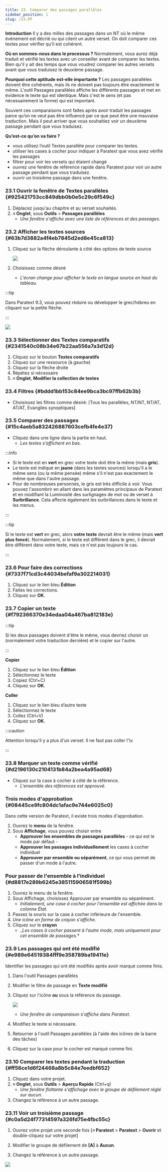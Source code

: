 ```yaml
---
title: 23. Comparer des passages parallèles
sidebar_position: 1
slug: /23.PP
---
```




**Introduction** Il y a des milles des passages dans un NT où le même événement est décrié ou qui citent un autre verset. On doit comparer ces textes pour vérifier qu’il est cohérent.


**Où en sommes-nous dans le processus ?** Normalement, vous aurez déjà traduit et vérifié les textes avec un conseiller avant de comparer les textes. Bien qu'il y ait des temps que vous voudrez comparer les autres versets avant que vous traduisez le deuxième passage.


**​Pourquoi cette aptitude est-elle importante ?** Les passages parallèles doivent être cohérents, mais ils ne doivent pas toujours être exactement le même. L'outil Passages parallèles affiche les différents passages et met en évidence le texte qui est identique. Mais c'est le sens (et pas nécessairement la forme) qui est important.


Souvent ces comparaisons sont faites après avoir traduit les passages parce qu’on ne veut pas être influencé par ce que peut être une mauvaise traduction. Mais il peut arriver que vous souhaitiez voir un deuxième passage pendant que vous traduisez.


**Qu’est-ce qu’on va faire ?**

- vous utilisez l’outil Textes parallèle pour comparer les textes.
- utiliser les cases à cocher pour indiquer à Paratext que vous avez vérifié les passages
- filtrer pour voir les versets qui étaient changé
- ouvrez une fenêtre de référence rapide dans Paratext pour voir un autre passage pendant que vous traduisez.
- ouvrir un troisième passage dans une fenêtre.

### 23.1 Ouvrir la fenêtre de Textes parallèles {#925421753cc849dbb0b0e5c29c6f549c}

1. Déplacez jusqu'au chapitre et au verset souhaités.
2. **≡ Onglet**, sous **Outils** &gt; **Passages parallèles**
    - _Une fenêtre s'affiche avec une liste de références et des passages_.

### 23.2 Afficher les textes sources {#63b7d3882a4f4eb7845d2ed8e45ca813}

1. Cliquez sur la flèche déroulante à côté des options de texte source

    ![](./586542551.png)

2. Choisissez comme désiré
    - _L'écran change pour afficher le texte en langue source en haut du tableau._

:::tip

Dans Paratext 9.3, vous pouvez réduire ou développer le grec/hébreu en cliquant sur la petite flèche.

:::




![](./406509394.png)


### 23.3 Sélectionner des Textes comparatifs {#2341540c08b34e67b22aa556a7a3d12d}

1. Cliquez sur le bouton **Textes comparatifs**
2. Cliquez sur une ressource (à gauche)
3. Cliquez sur la flèche droite
4. Répétez si nécessaire
5. **≡ Onglet**, **Modifier la collection de textes**  

### 23.4 Filtres {#bddd1bb153c84ee9bca3bc97ffb62b3b}

- Choisissez les filtres comme désiré: [Tous les parallèles, NT/NT, NT/AT, AT/AT, Evangiles synoptiques]

### 23.5 Comparer des passages {#15c4aeb5a832426887603cefb4fe4e37}

- Cliquez dans une ligne dans la partie en haut.
    - _Les textes s’affichent en bas._

:::info

- Si le texte est en **vert** en grec votre texte doit être la même (mais **gris**).
- Le texte est indiqué en **jaune** (dans les textes sources) lorsqu'il a le même sens (ou la même pensée) même s'il n'est pas exactement le même que dans l'autre passage.
- Pour de nombreuses personnes, le gris est très difficile à voir. Vous pouvez l'assombrir en allant dans les paramètres principaux de Paratext et en modifiant la Luminosité des surlignages de mot ou de verset à **Surbrillance**. Cela affecte également les surbrillances dans le texte et les menus.

:::


:::tip

Si le texte est **vert** en grec, alors **votre texte** devrait être le même (mais **vert plus foncé**). Normalement, si le texte est différent dans le grec, il devrait être différent dans votre texte, mais ce n'est pas toujours le cas.

:::




### 23.6 Pour faire des corrections {#7337f71cd3c44034befaf9a302214031}

1. Cliquez sur le lien bleu **Édition**
2. Faites les corrections.
3. Cliquez sur **OK**.

### 23.7 Copier un texte {#f792366370e34edaa04a467ba812183e}


:::tip

Si les deux passages doivent d'être le même, vous devriez choisir un (normalement votre traduction dernière) et le copier sur l'autre.

:::




**Copier**

1. Cliquez sur le lien bleu **Édition**
2. Sélectionnez le texte
3. Copiez (Ctrl+C)
4. Cliquez sur **OK**.

**Coller**

1. Cliquez sur le lien bleu d’autre texte
2. Sélectionnez le texte
3. Collez (Ctrl+V)
4. Cliquez sur **OK**.

:::caution

Attention lorsqu'il y a plus d'un verset. Il ne faut pas coller l'\v.

:::




### 23.8 Marquer un texte comme vérifié {#d2196130c2104131b84a2bea4a95ad68}

- Cliquez sur la case à cocher à côté de la référence.
    - _L'ensemble des références est approuvé_.

### Trois modes d'approbation {#08445ce9fc804dc1afac9e744e6025c0}


Dans cette version de Paratext, il existe trois modes d'approbation.

1. Ouvrez le **menu** de la fenêtre.
2. Sous **Affichage**, vous pouvez choisir entre
    - **Approuver les ensembles de passages parallèles** - ce qui est le mode par défaut -
    - **Approuver les passages individuellement** les cases à cocher individuel
    - **Approuver par ensemble ou séparément**, ce qui vous permet de passer d'un mode à l'autre.

### Pour passer de l'ensemble à l'individuel {#d8817e289b6245e385115906581f599b}

1. Ouvrez le menu de la fenêtre.
2. Sous Affichage, choisissez Approuver par ensemble ou séparément.
    - _Initialement, une case à cocher pour l'ensemble est affichée dans la colonne État_.
3. Passez la souris sur la case à cocher inférieure de l'ensemble.
4. _Une icône en forme de crayon s'affiche_.
5. Cliquez sur le **crayon**
    - _*Les cases à cocher passent à l'autre mode, mais uniquement pour cet ensemble de passages*.*

### 23.9 Les passages qui ont été modifié {#e989e64519384fff9e358789ba19411e}


Identifier les passages qui ont été modifiés après avoir marqué comme finis.

1. Dans l'outil Passages parallèles
2. Modifier le filtre de passage en **Texte modifié**
3. Cliquez sur l'icône **ou** sous la référence du passage.

    ![](./1103066999.png)

    - _Une fenêtre de comparaison s'affiche dans Paratext._
4. Modifiez le texte si nécessaire.
5. Retourner à l'outil Passages parallèles (à l'aide des icônes de la barre des tâches)
6. Cliquez sur la case pour le cocher est marqué comme fini.

### 23.10 Comparer les textes pendant la traduction {#ff56ce1d6f24468a8b5c84e7eedbf652}

1. Cliquez dans votre projet.
2. **≡ Onglet**, sous **Outils** &gt; **Aperçu Rapide** (Ctrl+q)
    - _Une fenêtre flottante s'affichage avec le groupe de défilement réglé sur aucun._
3. Changez la référence à un autre passage.

### 23.11 Voir un troisième passage {#c0a5d24f77314597a326fd75e4fbc55c}


<div class='notion-row'>
<div class='notion-column' style={{width: 'calc((100% - (min(32px, 4vw) * 1)) * 0.5)'}}>

1. Ouvrez votre projet une seconde fois [**≡ Paratext** > **Paratext** > **Ouvrir** et double-cliquez sur votre projet]

2. Modifier le groupe de défilement de **[A]** à **Aucun**.

3. Changez la référence à un autre passage.

</div><div className='notion-spacer'></div>

<div class='notion-column' style={{width: 'calc((100% - (min(32px, 4vw) * 1)) * 0.5)'}}>


![](./1458375744.png)


</div><div className='notion-spacer'></div>
</div>

